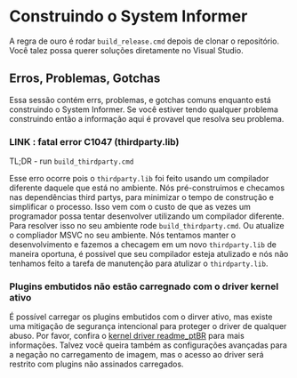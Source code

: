 # Construindo o System Informer

A regra de ouro é rodar `build_release.cmd` depois de clonar o repositório. Você talez possa 
querer soluções diretamente no Visual Studio.

## Erros, Problemas, Gotchas

Essa sessão contém errs, problemas, e gotchas comuns enquanto está construindo o System Informer. 
Se você estiver tendo qualquer problema construindo então a informação aqui é provavel que
resolva seu problema.

### LINK : fatal error C1047 (thirdparty.lib)

TL;DR - run `build_thirdparty.cmd`

Esse erro ocorre pois o `thirdparty.lib` foi feito usando um compilador diferente daquele que
está no ambiente. Nós pré-construimos e checamos nas dependências third partys, para minimizar
o tempo de construção e simplificar o processo. Isso vem com o custo de que as vezes um programador
possa tentar desenvolver utilizando um compilador diferente. Para resolver isso no seu ambiente rode
`build_thirdparty.cmd`. Ou atualize o compliador MSVC no seu ambiente. Nós tentamos manter
o desenvolvimento e fazemos a checagem em um novo `thirdparty.lib` de maneira oportuna, 
é possivel que seu compilador esteja atulizado e nós não tenhamos feito a tarefa de 
manutenção para atulizar o `thirdparty.lib`.

### Plugins embutidos não estão carregnado com o driver kernel ativo

É possível carregar os plugins embutidos com o dirver ativo, mas existe uma mitigação de segurança
intencional para proteger o driver de qualquer abuso. Por favor, confira o
[kernel driver readme_ptBR](../KSystemInformer/README_ptBR.md) para mais informações. Talvez você
queira também as configurações avançadas para a negação no carregamento de imagem, mas o acesso ao
driver será restrito com plugins não assinados carregados.
